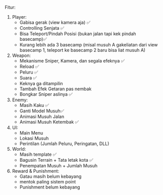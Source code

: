 Fitur:
1. Player:
   - Gabisa gerak (view kamera aja) ✅
   - Controlling Senjata ✅
   - Bisa Teleport/Pindah Posisi (bukan jalan tapi kek pindah basecamp)✅
   - Kurang lebih ada 3 basecamp (misal musuh A gakeliatan dari view basecamp 1, teleport ke basecamp 2 baru bisa liat musuh A)
3. Weapon:
   - Mekanisme Sniper, Kamera, dan segala efeknya ✅
   - Reload ✅
   - Peluru ✅
   - Suara ✅
   - Keknya ga ditampilin
   - Tambah Efek Getaran pas nembak
   - Bongkar Sniper aslinya ✅
5. Enemy:
   - Masih Kaku ✅
   - Ganti Model Musuh✅
   - Animasi Musuh Jalan
   - Animasi Musuh Ketembak ✅
6. UI:
   - Main Menu
   - Lokasi Musuh 
   - Perintilan (Jumlah Peluru, Peringatan, DLL)
7. World:
   - Masih template ✅
   - Bagusin Terrain + Tata letak kota ✅
   - Penempatan Musuh + Jumlah Musuh
8. Reward & Punishment:
   - Gatau masih belum kebayang
   - mentok paling sistem point
   - Punishment belum kebayang
